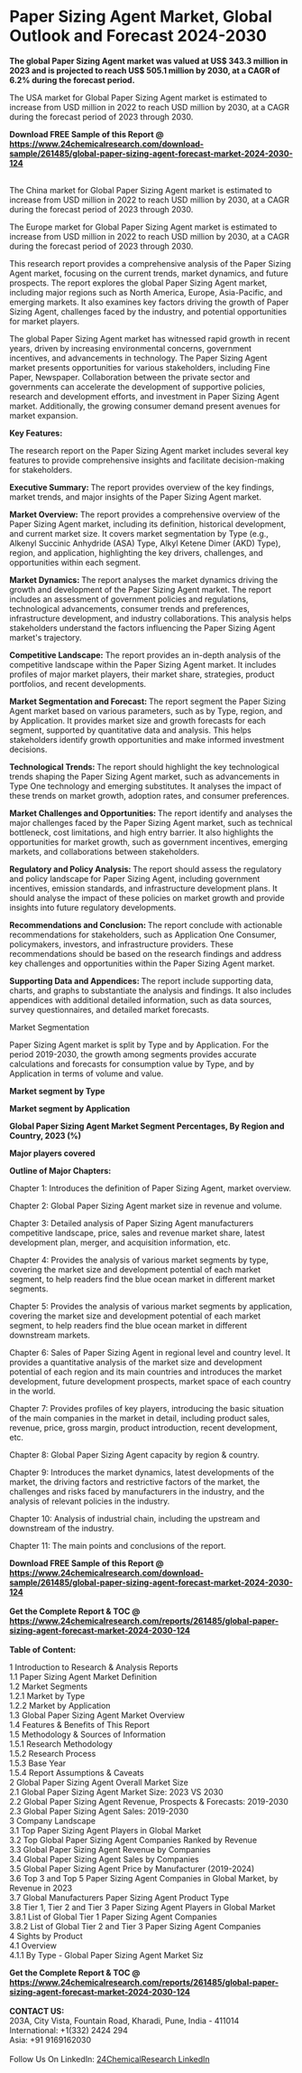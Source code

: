 <h1>Paper Sizing Agent Market, Global Outlook and Forecast 2024-2030</h1><p><strong>The global Paper Sizing Agent market was valued at US$ 343.3 million in 2023 and is projected to reach US$ 505.1 million by 2030, at a CAGR of 6.2% during the forecast period.</strong></p><p>
</p><p>The USA market for Global Paper Sizing Agent market is estimated to increase from USD million in 2022 to reach USD million by 2030, at a CAGR during the forecast period of 2023 through 2030.</p><div><b>Download FREE Sample of this Report @ 
            <a href="https://www.24chemicalresearch.com/download-sample/261485/global-paper-sizing-agent-forecast-market-2024-2030-124">
            https://www.24chemicalresearch.com/download-sample/261485/global-paper-sizing-agent-forecast-market-2024-2030-124</a></b></div><br><p>
</p><p>The China market for Global Paper Sizing Agent market is estimated to increase from USD million in 2022 to reach USD million by 2030, at a CAGR during the forecast period of 2023 through 2030.</p><p>
</p><p>The Europe market for Global Paper Sizing Agent market is estimated to increase from USD million in 2022 to reach USD million by 2030, at a CAGR during the forecast period of 2023 through 2030.</p><p>
</p><p>This research report provides a comprehensive analysis of the Paper Sizing Agent market, focusing on the current trends, market dynamics, and future prospects. The report explores the global Paper Sizing Agent market, including major regions such as North America, Europe, Asia-Pacific, and emerging markets. It also examines key factors driving the growth of Paper Sizing Agent, challenges faced by the industry, and potential opportunities for market players.</p><p>
The global Paper Sizing Agent market has witnessed rapid growth in recent years, driven by increasing environmental concerns, government incentives, and advancements in technology. The Paper Sizing Agent market presents opportunities for various stakeholders, including Fine Paper, Newspaper. Collaboration between the private sector and governments can accelerate the development of supportive policies, research and development efforts, and investment in Paper Sizing Agent market. Additionally, the growing consumer demand present avenues for market expansion.</p><p>
<strong>Key Features:</strong></p><p>
The research report on the Paper Sizing Agent market includes several key features to provide comprehensive insights and facilitate decision-making for stakeholders.</p><p>
<strong>Executive Summary: </strong>The report provides overview of the key findings, market trends, and major insights of the Paper Sizing Agent market.</p><p>
<strong>Market Overview:</strong> The report provides a comprehensive overview of the Paper Sizing Agent market, including its definition, historical development, and current market size. It covers market segmentation by Type (e.g., Alkenyl Succinic Anhydride (ASA) Type, Alkyl Ketene Dimer (AKD) Type), region, and application, highlighting the key drivers, challenges, and opportunities within each segment.</p><p>
<strong>Market Dynamics: </strong>The report analyses the market dynamics driving the growth and development of the Paper Sizing Agent market. The report includes an assessment of government policies and regulations, technological advancements, consumer trends and preferences, infrastructure development, and industry collaborations. This analysis helps stakeholders understand the factors influencing the Paper Sizing Agent market's trajectory.</p><p>
<strong>Competitive Landscape:</strong> The report provides an in-depth analysis of the competitive landscape within the Paper Sizing Agent market. It includes profiles of major market players, their market share, strategies, product portfolios, and recent developments.</p><p>
<strong>Market Segmentation and Forecast: </strong>The report segment the Paper Sizing Agent market based on various parameters, such as by Type, region, and by Application. It provides market size and growth forecasts for each segment, supported by quantitative data and analysis. This helps stakeholders identify growth opportunities and make informed investment decisions.</p><p>
<strong>Technological Trends: </strong>The report should highlight the key technological trends shaping the Paper Sizing Agent market, such as advancements in Type One technology and emerging substitutes. It analyses the impact of these trends on market growth, adoption rates, and consumer preferences.</p><p>
<strong>Market Challenges and Opportunities: </strong>The report identify and analyses the major challenges faced by the Paper Sizing Agent market, such as technical bottleneck, cost limitations, and high entry barrier. It also highlights the opportunities for market growth, such as government incentives, emerging markets, and collaborations between stakeholders.</p><p>
<strong>Regulatory and Policy Analysis: </strong>The report should assess the regulatory and policy landscape for Paper Sizing Agent, including government incentives, emission standards, and infrastructure development plans. It should analyse the impact of these policies on market growth and provide insights into future regulatory developments.</p><p>
<strong>Recommendations and Conclusion: </strong>The report conclude with actionable recommendations for stakeholders, such as Application One Consumer, policymakers, investors, and infrastructure providers. These recommendations should be based on the research findings and address key challenges and opportunities within the Paper Sizing Agent market.</p><p>
<strong>Supporting Data and Appendices: </strong>The report include supporting data, charts, and graphs to substantiate the analysis and findings. It also includes appendices with additional detailed information, such as data sources, survey questionnaires, and detailed market forecasts.</p><p>
Market Segmentation</p><p>
Paper Sizing Agent market is split by Type and by Application. For the period 2019-2030, the growth among segments provides accurate calculations and forecasts for consumption value by Type, and by Application in terms of volume and value.</p><p>
<strong>Market segment by Type</strong></p><p>
</p><p>
</p><p><strong>Market segment by Application</strong></p><p>
</p><p>
</p><p><strong>Global Paper Sizing Agent Market Segment Percentages, By Region and Country, 2023 (%)</strong></p><p>
</p><p>
</p><p><strong>Major players covered</strong></p><p>
</p><p>
</p><p><strong>Outline of Major Chapters:</strong></p><p>
Chapter 1: Introduces the definition of Paper Sizing Agent, market overview.</p><p>
Chapter 2: Global Paper Sizing Agent market size in revenue and volume.</p><p>
Chapter 3: Detailed analysis of Paper Sizing Agent manufacturers competitive landscape, price, sales and revenue market share, latest development plan, merger, and acquisition information, etc.</p><p>
Chapter 4: Provides the analysis of various market segments by type, covering the market size and development potential of each market segment, to help readers find the blue ocean market in different market segments.</p><p>
Chapter 5: Provides the analysis of various market segments by application, covering the market size and development potential of each market segment, to help readers find the blue ocean market in different downstream markets.</p><p>
Chapter 6: Sales of Paper Sizing Agent in regional level and country level. It provides a quantitative analysis of the market size and development potential of each region and its main countries and introduces the market development, future development prospects, market space of each country in the world.</p><p>
Chapter 7: Provides profiles of key players, introducing the basic situation of the main companies in the market in detail, including product sales, revenue, price, gross margin, product introduction, recent development, etc.</p><p>
Chapter 8: Global Paper Sizing Agent capacity by region &amp; country.</p><p>
Chapter 9: Introduces the market dynamics, latest developments of the market, the driving factors and restrictive factors of the market, the challenges and risks faced by manufacturers in the industry, and the analysis of relevant policies in the industry.</p><p>
Chapter 10: Analysis of industrial chain, including the upstream and downstream of the industry.</p><p>
Chapter 11: The main points and conclusions of the report.</p><div><b>Download FREE Sample of this Report @ 
            <a href="https://www.24chemicalresearch.com/download-sample/261485/global-paper-sizing-agent-forecast-market-2024-2030-124">
            https://www.24chemicalresearch.com/download-sample/261485/global-paper-sizing-agent-forecast-market-2024-2030-124</a></b></div><br><div><b>Get the Complete Report & TOC @ 
            <a href="https://www.24chemicalresearch.com/reports/261485/global-paper-sizing-agent-forecast-market-2024-2030-124">
            https://www.24chemicalresearch.com/reports/261485/global-paper-sizing-agent-forecast-market-2024-2030-124</a></b></div><br>
            <b>Table of Content:</b><p>1 Introduction to Research & Analysis Reports<br />
    1.1 Paper Sizing Agent Market Definition<br />
    1.2 Market Segments<br />
        1.2.1 Market by Type<br />
        1.2.2 Market by Application<br />
    1.3 Global Paper Sizing Agent Market Overview<br />
    1.4 Features & Benefits of This Report<br />
    1.5 Methodology & Sources of Information<br />
        1.5.1 Research Methodology<br />
        1.5.2 Research Process<br />
        1.5.3 Base Year<br />
        1.5.4 Report Assumptions & Caveats<br />
2 Global Paper Sizing Agent Overall Market Size<br />
    2.1 Global Paper Sizing Agent Market Size: 2023 VS 2030<br />
    2.2 Global Paper Sizing Agent Revenue, Prospects & Forecasts: 2019-2030<br />
    2.3 Global Paper Sizing Agent Sales: 2019-2030<br />
3 Company Landscape<br />
    3.1 Top Paper Sizing Agent Players in Global Market<br />
    3.2 Top Global Paper Sizing Agent Companies Ranked by Revenue<br />
    3.3 Global Paper Sizing Agent Revenue by Companies<br />
    3.4 Global Paper Sizing Agent Sales by Companies<br />
    3.5 Global Paper Sizing Agent Price by Manufacturer (2019-2024)<br />
    3.6 Top 3 and Top 5 Paper Sizing Agent Companies in Global Market, by Revenue in 2023<br />
    3.7 Global Manufacturers Paper Sizing Agent Product Type<br />
    3.8 Tier 1, Tier 2 and Tier 3 Paper Sizing Agent Players in Global Market<br />
        3.8.1 List of Global Tier 1 Paper Sizing Agent Companies<br />
        3.8.2 List of Global Tier 2 and Tier 3 Paper Sizing Agent Companies<br />
4 Sights by Product<br />
    4.1 Overview<br />
        4.1.1 By Type - Global Paper Sizing Agent Market Siz</p><div><b>Get the Complete Report & TOC @ 
            <a href="https://www.24chemicalresearch.com/reports/261485/global-paper-sizing-agent-forecast-market-2024-2030-124">
            https://www.24chemicalresearch.com/reports/261485/global-paper-sizing-agent-forecast-market-2024-2030-124</a></b></div><br><b>CONTACT US:</b><br>
            203A, City Vista, Fountain Road, Kharadi, Pune, India - 411014<br>
            International: +1(332) 2424 294<br>
            Asia: +91 9169162030 <br><br>
            Follow Us On LinkedIn: <a href="https://www.linkedin.com/company/24chemicalresearch/">24ChemicalResearch LinkedIn</a>